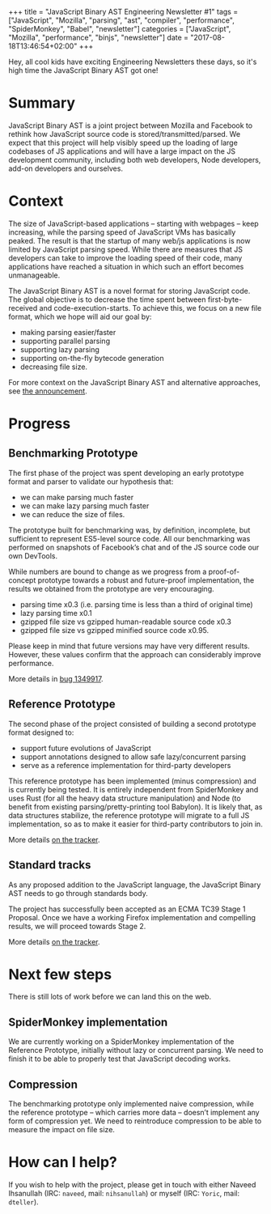 +++
title = "JavaScript Binary AST Engineering Newsletter #1"
tags = ["JavaScript", "Mozilla", "parsing", "ast", "compiler", "performance", "SpiderMonkey", "Babel", "newsletter"]
categories = ["JavaScript", "Mozilla", "performance", "binjs", "newsletter"]
date = "2017-08-18T13:46:54+02:00"
+++

Hey, all cool kids have exciting Engineering Newsletters these days, so
it's high time the JavaScript Binary AST got one!


# Summary

JavaScript Binary AST is a joint project between Mozilla and Facebook to
rethink how JavaScript source code is stored/transmitted/parsed. We
expect that this project will help visibly speed up the loading of large
codebases of JS applications and will have
a large impact on the JS development community, including both web
developers, Node developers, add-on developers and ourselves.


# Context

The size of JavaScript-based applications – starting with webpages –
keep increasing, while the parsing speed of JavaScript VMs has basically
peaked. The result is that the startup of many web/js applications is
now limited by JavaScript parsing speed. While there are measures that
JS developers can take to improve the loading speed of their code, many
applications have reached a situation in which such an effort becomes
unmanageable.

The JavaScript Binary AST is a novel format for storing JavaScript code.
The global objective is to decrease the time spent between
first-byte-received and code-execution-starts. To achieve this, we focus
on a new file format, which we hope will aid our goal by:

- making parsing easier/faster
- supporting parallel parsing
- supporting lazy parsing
- supporting on-the-fly bytecode generation
- decreasing file size.

For more context on the JavaScript Binary AST and alternative
approaches, see [the announcement](https://yoric.github.io/post/binary-ast-newsletter-1/).


# Progress

## Benchmarking Prototype

The first phase of the project was spent developing an early prototype
format and parser to validate our hypothesis that:

- we can make parsing much faster
- we can make lazy parsing much faster
- we can reduce the size of files.

The prototype built for benchmarking was, by definition, incomplete, but
sufficient to represent ES5-level source code. All our benchmarking was
performed on snapshots of Facebook’s chat and of the JS source code our
own DevTools.

While numbers are bound to change as we progress from a proof-of-concept
prototype towards a robust and future-proof implementation, the results
we obtained from the prototype are very encouraging.

- parsing time x0.3 (i.e. parsing time is less than a third of original time)
- lazy parsing time x0.1
- gzipped file size vs gzipped human-readable source code x0.3
- gzipped file size vs gzipped minified source code x0.95.

Please keep in mind that future versions may have very different
results. However, these values confirm that the approach can
considerably improve performance.

More details in [bug 1349917](https://bugzilla.mozilla.org/show_bug.cgi?id=1349917).


## Reference Prototype

The second phase of the project consisted of building a second prototype
format designed to:

- support future evolutions of JavaScript
- support annotations designed to allow safe lazy/concurrent parsing
- serve as a reference implementation for third-party developers

This reference prototype has been implemented (minus compression) and is
currently being tested. It is entirely independent from SpiderMonkey and
uses Rust (for all the heavy data structure manipulation) and Node (to
benefit from existing parsing/pretty-printing tool Babylon). It is
likely that, as data structures stabilize, the reference prototype will
migrate to a full JS implementation, so as to make it easier for
third-party contributors to join in.

More details [on the tracker](https://github.com/Yoric/binjs-ref/).


## Standard tracks

As any proposed addition to the JavaScript language, the JavaScript
Binary AST needs to go through standards body.

The project has successfully been accepted as an ECMA TC39 Stage 1
Proposal. Once we have a working Firefox implementation and compelling
results, we will proceed towards Stage 2.

More details [on the tracker](https://github.com/syg/ecmascript-binary-ast/).



# Next few steps

There is still lots of work before we can land this on the web.


## SpiderMonkey implementation

We are currently working on a SpiderMonkey implementation of the
Reference Prototype, initially without lazy or concurrent parsing. We
need to finish it to be able to properly test that JavaScript decoding
works.

## Compression

The benchmarking prototype only implemented naive compression, while the
reference prototype – which carries more data – doesn’t implement any
form of compression yet. We need to reintroduce compression to be able
to measure the impact on file size.



# How can I help?

If you wish to help with the project, please get in touch with either
Naveed Ihsanullah (IRC: `naveed`, mail: `nihsanullah`) or myself (IRC:
`Yoric`, mail: `dteller`).


